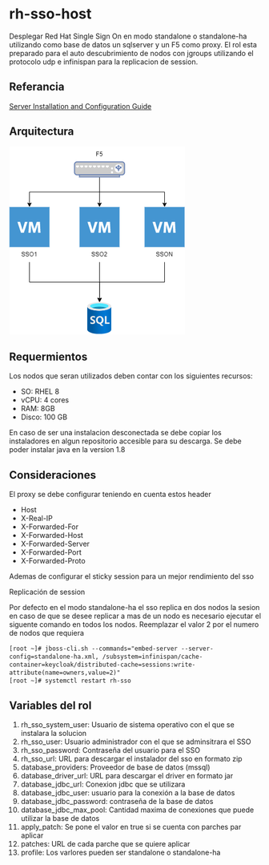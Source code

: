 rh-sso-host
=========

Desplegar Red Hat Single Sign On en modo standalone o standalone-ha utilizando como base de datos un sqlserver y un F5 como proxy.
El rol esta preparado para el auto descubrimiento de nodos con jgroups utilizando el protocolo udp e infinispan para la replicacion de session.

Referancia
----------
[Server Installation and Configuration Guide](https://access.redhat.com/documentation/en-us/red_hat_single_sign-on/7.5/html/server_installation_and_configuration_guide/index)

Arquitectura
------------
![](diagrama.png)

Requermientos
------------
Los nodos que seran utilizados deben contar con los siguientes recursos:
* SO: RHEL 8
* vCPU: 4 cores
* RAM: 8GB
*  Disco: 100 GB

En caso de ser una instalacion desconectada se debe copiar los instaladores en algun repositorio accesible para su descarga.
Se debe poder instalar java en la version 1.8

Consideraciones
------------
El proxy se debe configurar teniendo en cuenta estos header
* Host
* X-Real-IP         
* X-Forwarded-For    
* X-Forwarded-Host   
* X-Forwarded-Server 
* X-Forwarded-Port   
* X-Forwarded-Proto 

Ademas de configurar el sticky session para un mejor rendimiento del sso 

  
Replicación de session

Por defecto en el modo standalone-ha el sso replica en dos nodos la sesion en caso de que se desee replicar a mas de un nodo es necesario ejecutar el siguente comando en todos los nodos.
Reemplazar el valor 2 por el numero de nodos que requiera

```shell
[root ~]# jboss-cli.sh --commands="embed-server --server-config=standalone-ha.xml, /subsystem=infinispan/cache-container=keycloak/distributed-cache=sessions:write-attribute(name=owners,value=2)"
[root ~]# systemctl restart rh-sso
```
Variables del rol
----------

1. rh_sso_system_user: Usuario de sistema operativo con el que se instalara la solucion
2. rh_sso_user: Usuario administrador con el que se adminsitrara el SSO
3. rh_sso_password: Contraseña del usuario para el SSO
4. rh_sso_url: URL para descargar el instalador del sso en formato zip
5. database_providers: Proveedor de base de datos (mssql)
6. database_driver_url: URL para descargar el driver en formato jar
7. database_jdbc_url: Conexion jdbc que se utilizara
8. database_jdbc_user: usuario para la conexión a la base de datos
9. database_jdbc_password: contraseña de la base de datos
10. database_jdbc_max_pool: Cantidad maxima de conexiones que puede utilizar la base de datos
11. apply_patch: Se pone el valor en true si se cuenta con parches par aplicar
12. patches: URL de cada parche que se quiere aplicar
13. profile: Los varlores pueden ser standalone o standalone-ha